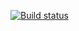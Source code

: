 [![Build status](https://ci.appveyor.com/api/projects/status/j2hxk39ktig775f5?svg=true)](https://ci.appveyor.com/project/Shustovskikh/dom-goblin-game-22fd6)